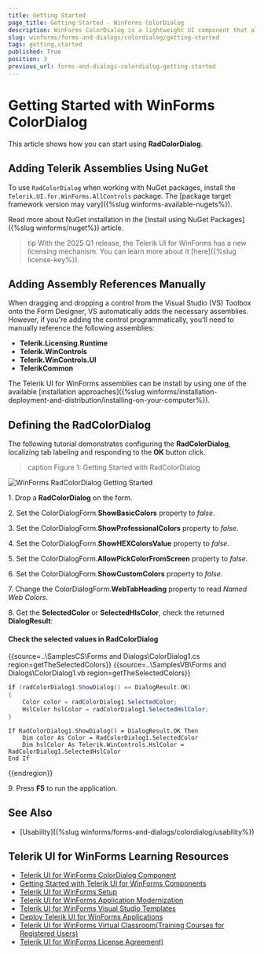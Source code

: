 ```yaml
---
title: Getting Started
page_title: Getting Started - WinForms ColorDialog
description: WinForms ColorDialog is a lightweight UI component that allows users to select from RGB or HEX color models.
slug: winforms/forms-and-dialogs/colordialog/getting-started
tags: getting,started
published: True
position: 3
previous_url: forms-and-dialogs-colordialog-getting-started
---
```


# Getting Started with WinForms ColorDialog

This article shows how you can start using **RadColorDialog**.

## Adding Telerik Assemblies Using NuGet

To use `RadColorDialog` when working with NuGet packages, install the `Telerik.UI.for.WinForms.AllControls` package. The [package target framework version may vary]({%slug winforms-available-nugets%}).

Read more about NuGet installation in the [Install using NuGet Packages]({%slug winforms/nuget%}) article.

>tip With the 2025 Q1 release, the Telerik UI for WinForms has a new licensing mechanism. You can learn more about it [here]({%slug license-key%}).

## Adding Assembly References Manually

When dragging and dropping a control from the Visual Studio (VS) Toolbox onto the Form Designer, VS automatically adds the necessary assemblies. However, if you're adding the control programmatically, you'll need to manually reference the following assemblies:

* __Telerik.Licensing.Runtime__
* __Telerik.WinControls__
* __Telerik.WinControls.UI__
* __TelerikCommon__

The Telerik UI for WinForms assemblies can be install by using one of the available [installation approaches]({%slug winforms/installation-deployment-and-distribution/installing-on-your-computer%}). 

## Defining the RadColorDialog

The following tutorial demonstrates configuring the __RadColorDialog__, localizing tab labeling and responding to the __OK__ button click.

>caption Figure 1: Getting Started with RadColorDialog

![WinForms RadColorDialog Getting Started](images/forms-and-dialogs-colordialog-getting-started001.png)

1\. Drop a __RadColorDialog__ on the form.

2\. Set the ColorDialogForm.__ShowBasicColors__ property to *false*.

3\. Set the ColorDialogForm.__ShowProfessionalColors__ property to *false*.

4\. Set the ColorDialogForm.__ShowHEXColorsValue__ property to *false*. 

5\. Set the ColorDialogForm.__AllowPickColorFromScreen__ property to *false*.

6\. Set the ColorDialogForm.__ShowCustomColors__ property to *false*.

7\. Change the ColorDialogForm.__WebTabHeading__ property to read *Named Web Colors*.

8\. Get the __SelectedColor__ or __SelectedHlsColor__, check the returned __DialogResult__:

#### Check the selected values in RadColorDialog 

{{source=..\SamplesCS\Forms and Dialogs\ColorDialog1.cs region=getTheSelectedColors}} 
{{source=..\SamplesVB\Forms and Dialogs\ColorDialog1.vb region=getTheSelectedColors}} 

````C#
if (radColorDialog1.ShowDialog() == DialogResult.OK)
{
    Color color = radColorDialog1.SelectedColor;
    HslColor hslColor = radColorDialog1.SelectedHslColor;
}

````
````VB.NET
If RadColorDialog1.ShowDialog() = DialogResult.OK Then
    Dim color As Color = RadColorDialog1.SelectedColor
    Dim hslColor As Telerik.WinControls.HslColor = RadColorDialog1.SelectedHslColor
End If

````

{{endregion}} 

9\. Press __F5__ to run the application.

## See Also

* [Usability]({%slug winforms/forms-and-dialogs/colordialog/usability%})

## Telerik UI for WinForms Learning Resources
* [Telerik UI for WinForms ColorDialog Component](https://www.telerik.com/products/winforms/colordialog.aspx)
* [Getting Started with Telerik UI for WinForms Components](https://docs.telerik.com/devtools/winforms/getting-started/first-steps)
* [Telerik UI for WinForms Setup](https://docs.telerik.com/devtools/winforms/installation-and-upgrades/installing-on-your-computer)
* [Telerik UI for WinForms Application Modernization](https://docs.telerik.com/devtools/winforms/winforms-converter/overview)
* [Telerik UI for WinForms Visual Studio Templates](https://docs.telerik.com/devtools/winforms/visual-studio-integration/visual-studio-templates)
* [Deploy Telerik UI for WinForms Applications](https://docs.telerik.com/devtools/winforms/deployment-and-distribution/application-deployment)
* [Telerik UI for WinForms Virtual Classroom(Training Courses for Registered Users)](https://learn.telerik.com/learn/course/external/view/elearning/17/telerik-ui-for-winforms)
* [Telerik UI for WinForms License Agreement)](https://www.telerik.com/purchase/license-agreement/winforms-dlw-s)


